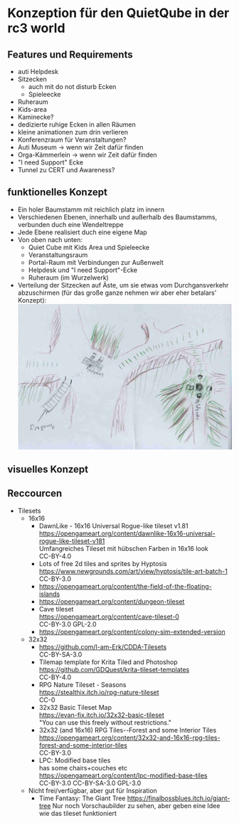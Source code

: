 # Konzeption für den QuietQube in der rc3 world

## Features und Requirements
 - auti Helpdesk
 - Sitzecken
     - auch mit do not disturb Ecken
     - Spieleecke
 - Ruheraum
 - Kids-area
 - Kaminecke?
 - dedizierte ruhige Ecken in allen Räumen
 - kleine animationen zum drin verlieren
 - Konferenzraum für Veranstaltungen?
 - Auti Museum -> wenn wir Zeit dafür finden
 - Orga-Kämmerlein -> wenn wir Zeit dafür finden
 - "I need Support" Ecke
 - Tunnel zu CERT und Awareness?

## funktionelles Konzept
 - Ein holer Baumstamm mit reichlich platz im innern
 - Verschiedenen Ebenen, innerhalb und außerhalb des Baumstamms, verbunden duch eine
   Wendeltreppe
 - Jede Ebene realisiert duch eine eigene Map
 - Von oben nach unten:
   - Quiet Cube mit Kids Area und Spieleecke
   - Veranstaltungsraum
   - Portal-Raum mit Verbindungen zur Außenwelt
   - Helpdesk und "I need Support"-Ecke
   - Ruheraum (im Wurzelwerk)
 - Verteilung der Sitzecken auf Äste, um sie etwas vom Durchgansverkehr abzuschirmen (für das große ganze nehmen wir aber eher betalars' Konzept):
   ![](sitzecken.jpg)

## visuelles Konzept

## Reccourcen
 - Tilesets
     - 16x16
       - DawnLike - 16x16 Universal Rogue-like tileset v1.81  
         https://opengameart.org/content/dawnlike-16x16-universal-rogue-like-tileset-v181  
         Umfangreiches Tileset mit hübschen Farben in 16x16 look  
         CC-BY-4.0
       - Lots of free 2d tiles and sprites by Hyptosis  
         https://www.newgrounds.com/art/view/hyptosis/tile-art-batch-1  
         CC-BY-3.0
       - https://opengameart.org/content/the-field-of-the-floating-islands
       - https://opengameart.org/content/dungeon-tileset
       - Cave tileset  
         https://opengameart.org/content/cave-tileset-0  
         CC-BY-3.0 GPL-2.0
       - https://opengameart.org/content/colony-sim-extended-version
     - 32x32
       - https://github.com/I-am-Erk/CDDA-Tilesets  
         CC-BY-SA-3.0
       - Tilemap template for Krita Tiled and Photoshop  
         https://github.com/GDQuest/krita-tileset-templates  
         CC-BY-4.0
       - RPG Nature Tileset - Seasons  
         https://stealthix.itch.io/rpg-nature-tileset  
         CC-0
       - 32x32 Basic Tileset Map  
         https://evan-fix.itch.io/32x32-basic-tileset  
         "You can use this freely without restrictions."
       - 32x32 (and 16x16) RPG Tiles--Forest and some Interior Tiles  
         https://opengameart.org/content/32x32-and-16x16-rpg-tiles-forest-and-some-interior-tiles  
         CC-BY-3.0
       - LPC: Modified base tiles  
         has some chairs+couches etc  
         https://opengameart.org/content/lpc-modified-base-tiles  
         CC-BY-3.0 CC-BY-SA-3.0 GPL-3.0
     - Nicht frei/verfügbar, aber gut für Inspiration
       - Time Fantasy: The Giant Tree
         https://finalbossblues.itch.io/giant-tree
         Nur noch Vorschaubilder zu sehen, aber geben eine Idee wie das
         tileset funktioniert

